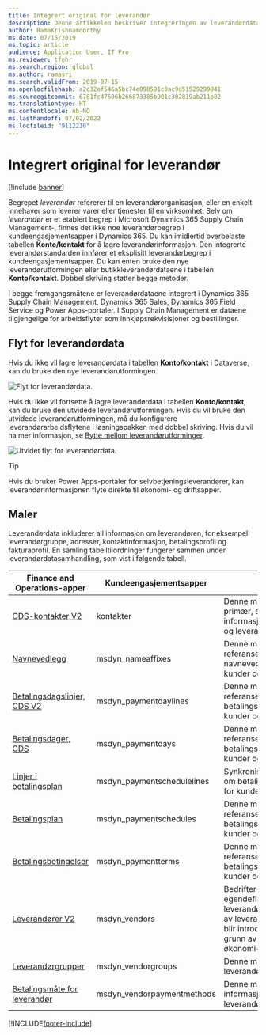 ```yaml
---
title: Integrert original for leverandør
description: Denne artikkelen beskriver integreringen av leverandørdata mellom økonomi- og driftsapper og Dataverse.
author: RamaKrishnamoorthy
ms.date: 07/15/2019
ms.topic: article
audience: Application User, IT Pro
ms.reviewer: tfehr
ms.search.region: global
ms.author: ramasri
ms.search.validFrom: 2019-07-15
ms.openlocfilehash: a2c32ef546a5bc74e090591c0ac9d51529299041
ms.sourcegitcommit: 6781fc47606b266873385b901c302819ab211b82
ms.translationtype: HT
ms.contentlocale: nb-NO
ms.lasthandoff: 07/02/2022
ms.locfileid: "9112210"
---
```

# <a name="integrated-vendor-master"></a>Integrert original for leverandør

[!include [banner](../../includes/banner.md)]



Begrepet *leverandør* refererer til en leverandørorganisasjon, eller en enkelt innehaver som leverer varer eller tjenester til en virksomhet. Selv om *leverandør* er et etablert begrep i Microsoft Dynamics 365 Supply Chain Management-, finnes det ikke noe leverandørbegrep i kundeengasjementsapper i Dynamics 365. Du kan imidlertid overbelaste tabellen **Konto/kontakt** for å lagre leverandørinformasjon. Den integrerte leverandørstandarden innfører et eksplisitt leverandørbegrep i kundeengasjementsapper. Du kan enten bruke den nye leverandørutformingen eller butikkleverandørdataene i tabellen **Konto/kontakt**. Dobbel skriving støtter begge metoder.

I begge fremgangsmåtene er leverandørdataene integrert i Dynamics 365 Supply Chain Management, Dynamics 365 Sales, Dynamics 365 Field Service og Power Apps-portaler. I Supply Chain Management er dataene tilgjengelige for arbeidsflyter som innkjøpsrekvisisjoner og bestillinger.

## <a name="vendor-data-flow"></a>Flyt for leverandørdata

Hvis du ikke vil lagre leverandørdata i tabellen **Konto/kontakt** i Dataverse, kan du bruke den nye leverandørutformingen.

![Flyt for leverandørdata.](media/dual-write-vendor-data-flow.png)

Hvis du ikke vil fortsette å lagre leverandørdata i tabellen **Konto/kontakt**, kan du bruke den utvidede leverandørutformingen. Hvis du vil bruke den utvidede leverandørutformingen, må du konfigurere leverandørarbeidsflytene i løsningspakken med dobbel skriving. Hvis du vil ha mer informasjon, se [Bytte mellom leverandørutforminger](vendor-switch.md).

![Utvidet flyt for leverandørdata.](media/dual-write-vendor-detail.jpg)

> [!TIP]
> Hvis du bruker Power Apps-portaler for selvbetjeningsleverandører, kan leverandørinformasjonen flyte direkte til økonomi- og driftsapper.

## <a name="templates"></a>Maler

Leverandørdata inkluderer all informasjon om leverandøren, for eksempel leverandørgruppe, adresser, kontaktinformasjon, betalingsprofil og fakturaprofil. En samling tabelltilordninger fungerer sammen under leverandørdatasamhandling, som vist i følgende tabell.

Finance and Operations-apper | Kundeengasjementsapper     | beskrivelse
----------------------------|-----------------------------|------------
[CDS-kontakter V2](mapping-reference.md#115) | kontakter | Denne malen synkroniserer all primær, sekundær og tertiær informasjon, både for kunder og leverandører.
[Navnevedlegg](mapping-reference.md#155) | msdyn_nameaffixes | Denne malen synkroniserer referansedata for navnevedlegg, både for kunder og leverandører.
[Betalingsdagslinjer, CDS V2](mapping-reference.md#157) | msdyn_paymentdaylines | Denne malen synkroniserer referansedata om betalingsdagslinjer, både for kunder og leverandører.
[Betalingsdager, CDS](mapping-reference.md#158) | msdyn_paymentdays | Denne malen synkroniserer referansedata om betalingsdager, både for kunder og leverandører.
[Linjer i betalingsplan](mapping-reference.md#159) | msdyn_paymentschedulelines | Synkroniserer referansedata om betalingsplanlinjer, både for kunder og leverandører.
[Betalingsplan](mapping-reference.md#160) | msdyn_paymentschedules | Denne malen synkroniserer referansedata om betalingsplan, både for kunder og leverandører.
[Betalingsbetingelser](mapping-reference.md#161) | msdyn_paymentterms | Denne malen synkroniserer referansedata om betalingsbetingelser, både for kunder og leverandører.
[Leverandører V2](mapping-reference.md#202) | msdyn_vendors | Bedrifter som bruker en egendefinert løsning for leverandører, kan benytte seg av leverandørkonseptet som blir introdusert i Dataverse, på grunn av integreringen av økonomi- og driftsapper.
[Leverandørgrupper](mapping-reference.md#200) | msdyn_vendorgroups | Denne malen synkroniserer leverandørgruppeinformasjon.
[Betalingsmåte for leverandør](mapping-reference.md#201) | msdyn_vendorpaymentmethods | Denne malen synkroniserer informasjon om leverandørbetalingsmåte.

[!INCLUDE[footer-include](../../../../includes/footer-banner.md)]

